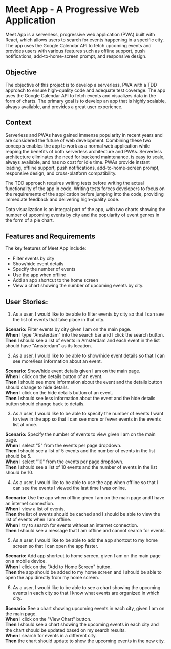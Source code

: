 # Meet App - A Progressive Web Application

Meet App is a serverless, progressive web application (PWA) built with React, which allows users to search for events happening in a specific city. The app uses the Google Calendar API to fetch upcoming events and provides users with various features such as offline support, push notifications, add-to-home-screen prompt, and responsive design.

## Objective

The objective of this project is to develop a serverless, PWA with a TDD approach to ensure high-quality code and adequate test coverage. The app uses the Google Calendar API to fetch events and visualizes data in the form of charts. The primary goal is to develop an app that is highly scalable, always available, and provides a great user experience.

## Context
Serverless and PWAs have gained immense popularity in recent years and are considered the future of web development. Combining these two concepts enables the app to work as a normal web application while reaping the benefits of both serverless architecture and PWAs. Serverless architecture eliminates the need for backend maintenance, is easy to scale, always available, and has no cost for idle time. PWAs provide instant loading, offline support, push notifications, add-to-home-screen prompt, responsive design, and cross-platform compatibility.

The TDD approach requires writing tests before writing the actual functionality of the app in code. Writing tests forces developers to focus on the requirements of the application before jumping into the code, providing immediate feedback and delivering high-quality code.

Data visualization is an integral part of the app, with two charts showing the number of upcoming events by city and the popularity of event genres in the form of a pie chart.

## Features and Requirements

The key features of Meet App include:

* Filter events by city
* Show/hide event details
* Specify the number of events
* Use the app when offline
* Add an app shortcut to the home screen
* View a chart showing the number of upcoming events by city.

## User Stories:
1. As a user, I would like to be able to filter events by city so that I can see the list of events that
take place in that city.

__Scenario:__ Filter events by city
given I am on the main page.<br>
__When__ I type "Amsterdam" into the search bar
and I click the search button.<br>
__Then__ I should see a list of events in Amsterdam
and each event in the list should have "Amsterdam" as its location.

2. As a user, I would like to be able to show/hide event details so that I can see more/less information about an event.

__Scenario:__ Show/hide event details
given I am on the main page.<br>
__When__ I click on the details button of an event.<br>
__Then__ I should see more information about the event
and the details button should change to hide details.<br>
__When__ I click on the hide details button of an event.<br>
__Then__ I should see less information about the event
and the hide details button should change back to details.

3. As a user, I would like to be able to specify the number of events I want to view in the app so that I can see more or fewer events in the events list at once.

__Scenario:__ Specify the number of events to view
given I am on the main page. <br>
__When__ I select "5" from the events per page dropdown. <br>
__Then__ I should see a list of 5 events
and the number of events in the list should be 5. <br>
__When__ I select "10" from the events per page dropdown. <br>
__Then__ I should see a list of 10 events
and the number of events in the list should be 10. 

4. As a user, I would like to be able to use the app when offline so that I can see the events I viewed the last time I was online.

__Scenario:__ Use the app when offline
given I am on the main page and I have an internet connection.<br>
__When__ I view a list of events.<br>
__Then__ the list of events should be cached
and I should be able to view the list of events when I am offline.<br>
__When__ I try to search for events without an internet connection.<br>
__Then__ I should see a message that I am offline and cannot search for events.

5. As a user, I would like to be able to add the app shortcut to my home screen so that I can open the app faster.

__Scenario:__ Add app shortcut to home screen,
given I am on the main page on a mobile device.<br>
__When__ I click on the "Add to Home Screen" button.<br>
__Then__ the app should be added to my home screen
and I should be able to open the app directly from my home screen.

6. As a user, I would like to be able to see a chart showing the upcoming events in each city so that I know what events are organized in which city.

__Scenario:__ See a chart showing upcoming events in each city,
given I am on the main page.<br>
__When__ I click on the "View Chart" button.<br>
__Then__ I should see a chart showing the upcoming events in each city
and the chart should be updated based on my search results.<br>
__When__ I search for events in a different city.<br>
__Then__ the chart should update to show the upcoming events in the new city.







